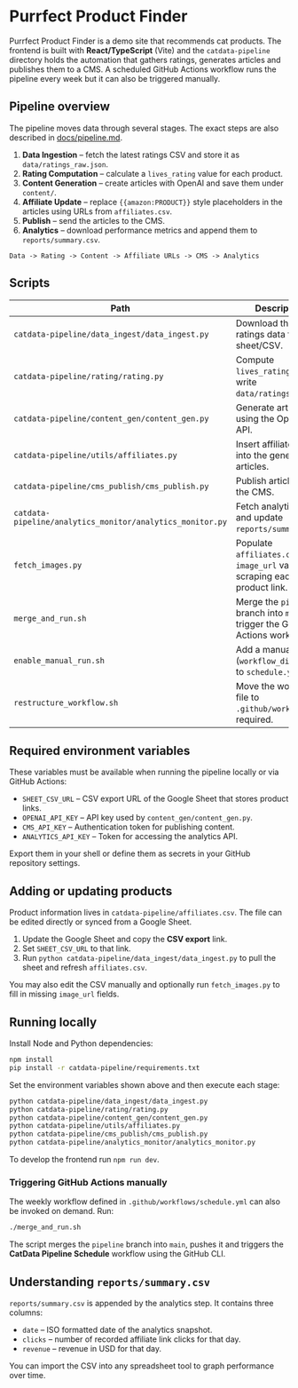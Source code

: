 # Purrfect Product Finder

Purrfect Product Finder is a demo site that recommends cat products. The frontend is built with **React/TypeScript** (Vite) and the `catdata-pipeline` directory holds the automation that gathers ratings, generates articles and publishes them to a CMS. A scheduled GitHub Actions workflow runs the pipeline every week but it can also be triggered manually.

## Pipeline overview

The pipeline moves data through several stages. The exact steps are also described in [docs/pipeline.md](docs/pipeline.md).

1. **Data Ingestion** – fetch the latest ratings CSV and store it as `data/ratings_raw.json`.
2. **Rating Computation** – calculate a `lives_rating` value for each product.
3. **Content Generation** – create articles with OpenAI and save them under `content/`.
4. **Affiliate Update** – replace `{{amazon:PRODUCT}}` style placeholders in the articles using URLs from `affiliates.csv`.
5. **Publish** – send the articles to the CMS.
6. **Analytics** – download performance metrics and append them to `reports/summary.csv`.

```
Data -> Rating -> Content -> Affiliate URLs -> CMS -> Analytics
```

## Scripts

| Path | Description |
| ---- | ----------- |
| `catdata-pipeline/data_ingest/data_ingest.py` | Download the ratings data from the sheet/CSV. |
| `catdata-pipeline/rating/rating.py` | Compute `lives_rating` and write `data/ratings.json`. |
| `catdata-pipeline/content_gen/content_gen.py` | Generate articles using the OpenAI API. |
| `catdata-pipeline/utils/affiliates.py` | Insert affiliate URLs into the generated articles. |
| `catdata-pipeline/cms_publish/cms_publish.py` | Publish articles to the CMS. |
| `catdata-pipeline/analytics_monitor/analytics_monitor.py` | Fetch analytics data and update `reports/summary.csv`. |
| `fetch_images.py` | Populate `affiliates.csv` with `image_url` values by scraping each product link. |
| `merge_and_run.sh` | Merge the `pipeline` branch into `main` and trigger the GitHub Actions workflow. |
| `enable_manual_run.sh` | Add a manual trigger (`workflow_dispatch`) to `schedule.yml`. |
| `restructure_workflow.sh` | Move the workflow file to `.github/workflows` if required. |

## Required environment variables

These variables must be available when running the pipeline locally or via GitHub Actions:

- `SHEET_CSV_URL` – CSV export URL of the Google Sheet that stores product links.
- `OPENAI_API_KEY` – API key used by `content_gen/content_gen.py`.
- `CMS_API_KEY` – Authentication token for publishing content.
- `ANALYTICS_API_KEY` – Token for accessing the analytics API.

Export them in your shell or define them as secrets in your GitHub repository settings.

## Adding or updating products

Product information lives in `catdata-pipeline/affiliates.csv`. The file can be edited directly or synced from a Google Sheet.

1. Update the Google Sheet and copy the **CSV export** link.
2. Set `SHEET_CSV_URL` to that link.
3. Run `python catdata-pipeline/data_ingest/data_ingest.py` to pull the sheet and refresh `affiliates.csv`.

You may also edit the CSV manually and optionally run `fetch_images.py` to fill in missing `image_url` fields.

## Running locally

Install Node and Python dependencies:

```bash
npm install
pip install -r catdata-pipeline/requirements.txt
```

Set the environment variables shown above and then execute each stage:

```bash
python catdata-pipeline/data_ingest/data_ingest.py
python catdata-pipeline/rating/rating.py
python catdata-pipeline/content_gen/content_gen.py
python catdata-pipeline/utils/affiliates.py
python catdata-pipeline/cms_publish/cms_publish.py
python catdata-pipeline/analytics_monitor/analytics_monitor.py
```

To develop the frontend run `npm run dev`.

### Triggering GitHub Actions manually

The weekly workflow defined in `.github/workflows/schedule.yml` can also be invoked on demand. Run:

```bash
./merge_and_run.sh
```

The script merges the `pipeline` branch into `main`, pushes it and triggers the **CatData Pipeline Schedule** workflow using the GitHub CLI.

## Understanding `reports/summary.csv`

`reports/summary.csv` is appended by the analytics step. It contains three columns:

- `date` – ISO formatted date of the analytics snapshot.
- `clicks` – number of recorded affiliate link clicks for that day.
- `revenue` – revenue in USD for that day.

You can import the CSV into any spreadsheet tool to graph performance over time.

